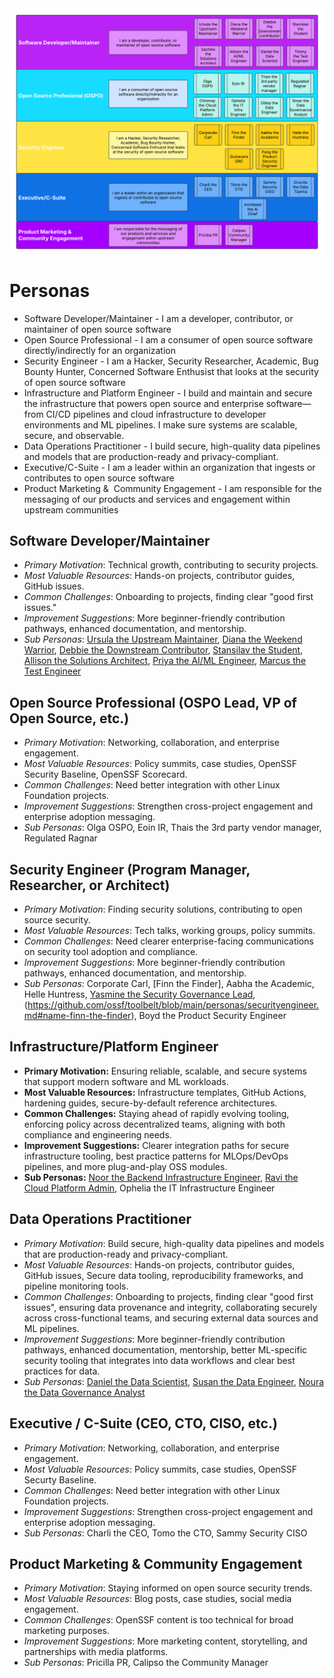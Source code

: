 <img align="top" src="https://github.com/ossf/toolbelt/blob/main/personas/Toolbelt-personas.png">

# Personas

- Software Developer/Maintainer - I am a developer, contributor, or maintainer of open source software
- Open Source Professional - I am a consumer of open source software directly/indirectly for an organization
- Security Engineer - I am a Hacker, Security Researcher, Academic, Bug Bounty Hunter, Concerned Software Enthusist that looks at the security of open source software
- Infrastructure and Platform Engineer - I build and maintain and secure the infrastructure that powers open source and enterprise software—from CI/CD pipelines and cloud infrastructure to developer environments and ML pipelines. I make sure systems are scalable, secure, and observable.
- Data Operations Practitioner - I build secure, high-quality data pipelines and models that are production-ready and privacy-compliant.
- Executive/C-Suite - I am a leader within an organization that ingests or contributes to open source software
- Product Marketing &  Community Engagement - I am responsible for the messaging of our products and services and engagement within upstream communities

## Software Developer/Maintainer
- *Primary Motivation*: Technical growth, contributing to security projects.
- *Most Valuable Resources*: Hands-on projects, contributor guides, GitHub issues.
- *Common Challenges*: Onboarding to projects, finding clear "good first issues."
- *Improvement Suggestions*: More beginner-friendly contribution pathways, enhanced documentation, and mentorship.
- *Sub Personas*: [Ursula the Upstream Maintainer](https://github.com/ossf/toolbelt/blob/main/personas/softwaredeveloper.md#name-ursula-the-upstream-maintainer), [Diana the Weekend Warrior](https://github.com/ossf/toolbelt/blob/main/personas/softwaredeveloper.md#name-diana-the-weekend-warrior), [Debbie the Downstream Contributor](https://github.com/ossf/toolbelt/blob/main/personas/softwaredeveloper.md#name-debbie-the-downstream-contributor), [Stansilav the Student](https://github.com/ossf/toolbelt/blob/main/personas/softwaredeveloper.md#name-stanislav-the-student-maintainer), [Allison the Solutions Architect](https://github.com/BahaaShammary/toolbelt/blob/security-readme/personas/softwaredeveloper.md#name-allison-the-solution-architect), [Priya the AI/ML Engineer](https://github.com/BahaaShammary/toolbelt/blob/security-readme/personas/softwaredeveloper.md#name-priya-the-aiml-engineer), [Marcus the Test Engineer](https://github.com/BahaaShammary/toolbelt/blob/security-readme/personas/softwaredeveloper.md#name-marcus-the-test-engineer)

## Open Source Professional (OSPO Lead, VP of Open Source, etc.)
- *Primary Motivation*: Networking, collaboration, and enterprise engagement.
- *Most Valuable Resources*: Policy summits, case studies, OpenSSF Security Baseline, OpenSSF Scorecard.
- *Common Challenges*: Need better integration with other Linux Foundation projects.
- *Improvement Suggestions*: Strengthen cross-project engagement and enterprise adoption messaging.
- *Sub Personas*: Olga OSPO, Eoin IR, Thais the 3rd party vendor manager, Regulated Ragnar

## Security Engineer (Program Manager, Researcher, or Architect)
- *Primary Motivation*: Finding security solutions, contributing to open source security.
- *Most Valuable Resources*: Tech talks, working groups, policy summits.
- *Common Challenges*: Need clearer enterprise-facing communications on security tool adoption and compliance.
- *Improvement Suggestions*: More beginner-friendly contribution pathways, enhanced documentation, and mentorship.
- *Sub Personas*: Corporate Carl, [Finn the Finder], Aabha the Academic, Helle Huntress, [Yasmine the Security Governance Lead](https://github.com/BahaaShammary/toolbelt/blob/security-readme/personas/infrastructureandplatformengineer.md#name-yasmine-the-security-governance-lead),(https://github.com/ossf/toolbelt/blob/main/personas/securityengineer.md#name-finn-the-finder), Boyd the Product Security Engineer

## Infrastructure/Platform Engineer
- **Primary Motivation:** Ensuring reliable, scalable, and secure systems that support modern software and ML workloads.
- **Most Valuable Resources:** Infrastructure templates, GitHub Actions, hardening guides, secure-by-default reference architectures.
- **Common Challenges:** Staying ahead of rapidly evolving tooling, enforcing policy across decentralized teams, aligning with both compliance and engineering needs.
- **Improvement Suggestions:** Clearer integration paths for secure infrastructure tooling, best practice patterns for MLOps/DevOps pipelines, and more plug-and-play OSS modules.
- **Sub Personas:** [Noor the Backend Infrastructure Engineer](https://github.com/BahaaShammary/toolbelt/blob/security-readme/personas/infrastructureandplatformengineer.md#name-noor-the-backend-infrastructure-engineer), [Ravi the Cloud Platform Admin](https://github.com/BahaaShammary/toolbelt/blob/security-readme/personas/infrastructureandplatformengineer.md#name-ravi-the-cloud-platform-admin), Ophelia the IT Infrastructure Engineer

 ## Data Operations Practitioner
- *Primary Motivation*: Build secure, high-quality data pipelines and models that are production-ready and privacy-compliant.
- *Most Valuable Resources*: Hands-on projects, contributor guides, GitHub issues, Secure data tooling, reproducibility frameworks, and pipeline monitoring tools.
- *Common Challenges*: Onboarding to projects, finding clear "good first issues", ensuring data provenance and integrity, collaborating securely across cross-functional teams, and securing external data sources and ML pipelines.
- *Improvement Suggestions*: More beginner-friendly contribution pathways, enhanced documentation, mentorship, better ML-specific security tooling that integrates into data workflows and clear best practices for data.
- *Sub Personas*: [Daniel the Data Scientist](https://github.com/BahaaShammary/toolbelt/blob/security-readme/personas/dataoperationspractitioner.md#name-daniel-the-data-scientist), [Susan the Data Engineer](https://github.com/BahaaShammary/toolbelt/blob/security-readme/personas/dataoperationspractitioner.md#name-susan-the-data-engineer), [Noura the Data Governance Analyst](https://github.com/BahaaShammary/toolbelt/blob/security-readme/personas/dataoperationspractitioner.md#name-noura-the-data-governance-analyst)

##  Executive / C-Suite (CEO, CTO, CISO, etc.)
- *Primary Motivation*: Networking, collaboration, and enterprise engagement.
- *Most Valuable Resources*: Policy summits, case studies, OpenSSF Securty Baseline.
- *Common Challenges*:  Need better integration with other Linux Foundation projects.
- *Improvement Suggestions*: Strengthen cross-project engagement and enterprise adoption messaging.
- *Sub Personas*:  Charli the CEO, Tomo the CTO, Sammy Security CISO

## Product Marketing & Community Engagement
- *Primary Motivation*: Staying informed on open source security trends.
- *Most Valuable Resources*: Blog posts, case studies, social media engagement.
- *Common Challenges*: OpenSSF content is too technical for broad marketing purposes.
- *Improvement Suggestions*: More marketing content, storytelling, and partnerships with media platforms.
- *Sub Personas*: Pricilla PR, Calipso the Community Manager
